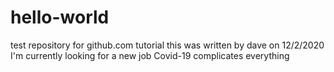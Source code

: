 # hello-world
test repository for github.com tutorial
this was written by dave on 12/2/2020
I'm currently looking for a new job
Covid-19 complicates everything
